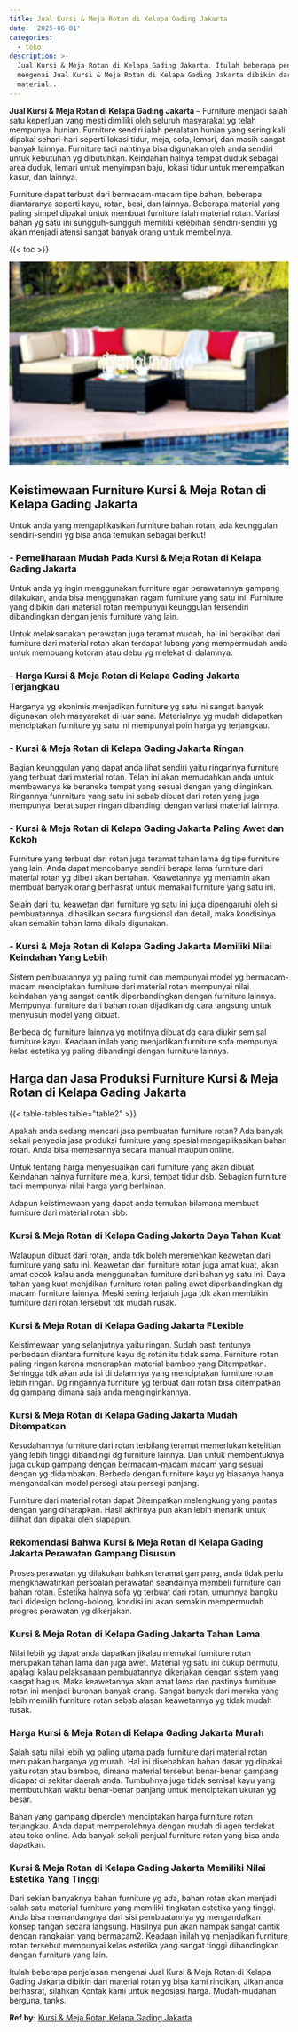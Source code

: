 ```yaml
---
title: Jual Kursi & Meja Rotan di Kelapa Gading Jakarta
date: '2025-06-01'
categories:
  - toko
description: >-
  Jual Kursi & Meja Rotan di Kelapa Gading Jakarta. Itulah beberapa penjelasan
  mengenai Jual Kursi & Meja Rotan di Kelapa Gading Jakarta dibikin dari
  material...
---
```


**Jual Kursi & Meja Rotan di Kelapa Gading Jakarta** – Furniture menjadi salah satu keperluan yang mesti dimiliki oleh seluruh masyarakat yg telah mempunyai hunian. Furniture sendiri ialah peralatan hunian yang sering kali dipakai sehari-hari seperti lokasi tidur, meja, sofa, lemari, dan masih sangat banyak lainnya. Furniture tadi nantinya bisa digunakan oleh anda sendiri untuk kebutuhan yg dibutuhkan. Keindahan halnya tempat duduk sebagai area duduk, lemari untuk menyimpan baju, lokasi tidur untuk menempatkan kasur, dan lainnya.

Furniture dapat terbuat dari bermacam-macam tipe bahan, beberapa diantaranya seperti kayu, rotan, besi, dan lainnya. Beberapa material yang paling simpel dipakai untuk membuat furniture ialah material rotan. Variasi bahan yg satu ini sungguh-sungguh memiliki kelebihan sendiri-sendiri yg akan menjadi atensi sangat banyak orang untuk membelinya.

{{< toc >}}

![Jual Kursi & Meja Rotan di Kelapa Gading Jakarta](/images/kursi-meja-rotan-murah30.png)

## Keistimewaan Furniture Kursi & Meja Rotan di Kelapa Gading Jakarta

Untuk anda yang mengaplikasikan furniture bahan rotan, ada keunggulan sendiri-sendiri yg bisa anda temukan sebagai berikut!

### \- Pemeliharaan Mudah Pada Kursi & Meja Rotan di Kelapa Gading Jakarta

Untuk anda yg ingin menggunakan furniture agar perawatannya gampang dilakukan, anda bisa menggunakan ragam furniture yang satu ini. Furniture yang dibikin dari material rotan mempunyai keunggulan tersendiri dibandingkan dengan jenis furniture yang lain.

Untuk melaksanakan perawatan juga teramat mudah, hal ini berakibat dari furniture dari material rotan akan terdapat lubang yang mempermudah anda untuk membuang kotoran atau debu yg melekat di dalamnya.

### \- Harga Kursi & Meja Rotan di Kelapa Gading Jakarta Terjangkau

Harganya yg ekonimis menjadikan furniture yg satu ini sangat banyak digunakan oleh masyarakat di luar sana. Materialnya yg mudah didapatkan menciptakan furniture yg satu ini mempunyai poin harga yg terjangkau.

### \- Kursi & Meja Rotan di Kelapa Gading Jakarta Ringan

Bagian keunggulan yang dapat anda lihat sendiri yaitu ringannya furniture yang terbuat dari material rotan. Telah ini akan memudahkan anda untuk membawanya ke beraneka tempat yang sesuai dengan yang diinginkan. Ringannya funrniture yang satu ini sebab dibuat dari rotan yang juga mempunyai berat super ringan dibandingi dengan variasi material lainnya.

### \- Kursi & Meja Rotan di Kelapa Gading Jakarta Paling Awet dan Kokoh

Furniture yang terbuat dari rotan juga teramat tahan lama dg tipe furniture yang lain. Anda dapat mencobanya sendiri berapa lama furniture dari material rotan yg dibeli akan bertahan. Keawetannya yg menjamin akan membuat banyak orang berhasrat untuk memakai furniture yang satu ini.

Selain dari itu, keawetan dari furniture yg satu ini juga dipengaruhi oleh si pembuatannya. dihasilkan secara fungsional dan detail, maka kondisinya akan semakin tahan lama dikala digunakan.

### \- Kursi & Meja Rotan di Kelapa Gading Jakarta Memiliki Nilai Keindahan Yang Lebih

Sistem pembuatannya yg paling rumit dan mempunyai model yg bermacam-macam menciptakan furniture dari material rotan mempunyai nilai keindahan yang sangat cantik diperbandingkan dengan furniture lainnya. Mempunyai furniture dari bahan rotan dijadikan dg cara langsung untuk menyusun model yang dibuat.

Berbeda dg furniture lainnya yg motifnya dibuat dg cara diukir semisal furniture kayu. Keadaan inilah yang menjadikan furniture sofa mempunyai kelas estetika yg paling dibandingi dengan furniture lainnya.

## Harga dan Jasa Produksi Furniture Kursi & Meja Rotan di Kelapa Gading Jakarta

{{< table-tables table="table2" >}}

Apakah anda sedang mencari jasa pembuatan furniture rotan? Ada banyak sekali penyedia jasa produksi furniture yang spesial mengaplikasikan bahan rotan. Anda bisa memesannya secara manual maupun online.

Untuk tentang harga menyesuaikan dari furniture yang akan dibuat. Keindahan halnya furniture meja, kursi, tempat tidur dsb. Sebagian furniture tadi mempunyai nilai harga yang berlainan.

Adapun keistimewaan yang dapat anda temukan bilamana membuat furniture dari material rotan sbb:

### Kursi & Meja Rotan di Kelapa Gading Jakarta Daya Tahan Kuat

Walaupun dibuat dari rotan, anda tdk boleh meremehkan keawetan dari furniture yang satu ini. Keawetan dari furniture rotan juga amat kuat, akan amat cocok kalau anda menggunakan furniture dari bahan yg satu ini. Daya tahan yang kuat menjdikan furniture rotan paling awet diperbandingkan dg macam furniture lainnya. Meski sering terjatuh juga tdk akan membikin furniture dari rotan tersebut tdk mudah rusak.

### Kursi & Meja Rotan di Kelapa Gading Jakarta FLexible

Keistimewaan yang selanjutnya yaitu ringan. Sudah pasti tentunya perbedaan diantara furniture kayu dg rotan itu tidak sama. Furniture rotan paling ringan karena menerapkan material bamboo yang Ditempatkan. Sehingga tdk akan ada isi di dalamnya yang menciptakan furniture rotan lebih ringan. Dg ringannya furniture yg terbuat dari rotan bisa ditempatkan dg gampang dimana saja anda menginginkannya.

### Kursi & Meja Rotan di Kelapa Gading Jakarta Mudah Ditempatkan

Kesudahannya furniture dari rotan terbilang teramat memerlukan ketelitian yang lebih tinggi dibandingi dg furniture lainnya. Dan untuk membentuknya juga cukup gampang dengan bermacam-macam macam yang sesuai dengan yg didambakan. Berbeda dengan furniture kayu yg biasanya hanya mengandalkan model persegi atau persegi panjang.

Furniture dari material rotan dapat Ditempatkan melengkung yang pantas dengan yang diharapkan. Hasil akhirnya pun akan lebih menarik untuk dilihat dan dipakai oleh siapapun.

### Rekomendasi Bahwa Kursi & Meja Rotan di Kelapa Gading Jakarta Perawatan Gampang Disusun

Proses perawatan yg dilakukan bahkan teramat gampang, anda tidak perlu mengkhawatirkan persoalan perawatan seandainya membeli furniture dari bahan rotan. Estetika halnya sofa yg terbuat dari rotan, umumnya bangku tadi didesign bolong-bolong, kondisi ini akan semakin mempermudah progres perawatan yg dikerjakan.

### Kursi & Meja Rotan di Kelapa Gading Jakarta Tahan Lama

Nilai lebih yg dapat anda dapatkan jikalau memakai furniture rotan merupakan tahan lama dan juga awet. Material yg satu ini cukup bermutu, apalagi kalau pelaksanaan pembuatannya dikerjakan dengan sistem yang sangat bagus. Maka keawetannya akan amat lama dan pastinya furniture rotan ini menjadi buronan banyak orang. Sangat banyak dari mereka yang lebih memilih furniture rotan sebab alasan keawetannya yg tidak mudah rusak.

### Harga Kursi & Meja Rotan di Kelapa Gading Jakarta Murah

Salah satu nilai lebih yg paling utama pada furniture dari material rotan merupakan harganya yg murah. Hal ini disebabkan bahan dasar yg dipakai yaitu rotan atau bamboo, dimana material tersebut benar-benar gampang didapat di sekitar daerah anda. Tumbuhnya juga tidak semisal kayu yang membutuhkan waktu benar-benar panjang untuk menciptakan ukuran yg besar.

Bahan yang gampang diperoleh menciptakan harga furniture rotan terjangkau. Anda dapat memperolehnya dengan mudah di agen terdekat atau toko online. Ada banyak sekali penjual furniture rotan yang bisa anda dapatkan.

### Kursi & Meja Rotan di Kelapa Gading Jakarta Memiliki Nilai Estetika Yang Tinggi

Dari sekian banyaknya bahan furniture yg ada, bahan rotan akan menjadi salah satu material furniture yang memiliki tingkatan estetika yang tinggi. Anda bisa memandangnya dari sisi pembuatannya yg mengandalkan konsep tangan secara langsung. Hasilnya pun akan nampak sangat cantik dengan rangkaian yang bermacam2. Keadaan inilah yg menjadikan furniture rotan tersebut mempunyai kelas estetika yang sangat tinggi dibandingkan dengan furniture yang lain.

Itulah beberapa penjelasan mengenai Jual Kursi & Meja Rotan di Kelapa Gading Jakarta dibikin dari material rotan yg bisa kami rincikan, Jikan anda berhasrat, silahkan Kontak kami untuk negosiasi harga. Mudah-mudahan berguna, tanks.

**Ref by:** [Kursi & Meja Rotan Kelapa Gading Jakarta](https://id.wikipedia.org/wiki/Kursi)
